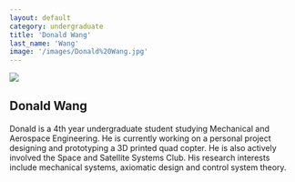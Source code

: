 ```yaml
---
layout: default
category: undergraduate
title: 'Donald Wang'
last_name: 'Wang'
image: '/images/Donald%20Wang.jpg'
---
```


<img src="{{ page.image }}">

<h2 class="team-title">Donald Wang</h2>
<h4 class="team-position"></h4>
<p>Donald is a 4th year undergraduate student studying Mechanical and Aerospace Engineering. He is currently working on a personal project designing and prototyping a 3D printed quad copter. He is also actively involved the Space and Satellite Systems Club. His research interests include mechanical systems, axiomatic design and control system theory.</p>
<ul class="team-member-other-info"></ul>